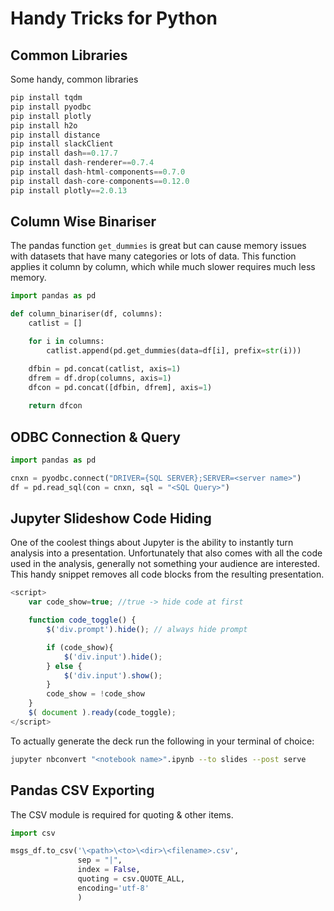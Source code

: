 # Handy Tricks for Python

## Common Libraries

Some handy, common libraries

```python
pip install tqdm
pip install pyodbc
pip install plotly
pip install h2o
pip install distance
pip install slackClient
pip install dash==0.17.7  
pip install dash-renderer==0.7.4
pip install dash-html-components==0.7.0
pip install dash-core-components==0.12.0
pip install plotly==2.0.13
```


## Column Wise Binariser

The pandas function `get_dummies` is great but can cause memory issues with datasets that have many categories or lots of data. This function applies it column by column, which while much slower requires much less memory.

```python
import pandas as pd

def column_binariser(df, columns):
    catlist = []

    for i in columns:
        catlist.append(pd.get_dummies(data=df[i], prefix=str(i)))

    dfbin = pd.concat(catlist, axis=1)
    dfrem = df.drop(columns, axis=1)
    dfcon = pd.concat([dfbin, dfrem], axis=1)        
    
    return dfcon
```
	
	
	
## ODBC Connection & Query

```python
import pandas as pd

cnxn = pyodbc.connect("DRIVER={SQL SERVER};SERVER=<server name>")
df = pd.read_sql(con = cnxn, sql = "<SQL Query>")
```


## Jupyter Slideshow Code Hiding

One of the coolest things about Jupyter is the ability to instantly turn analysis into a presentation. Unfortunately that also comes with all the code used in the analysis, generally not something your audience are interested. This handy snippet removes all code blocks from the resulting presentation.

```javascript
<script>
    var code_show=true; //true -> hide code at first

    function code_toggle() {
        $('div.prompt').hide(); // always hide prompt

        if (code_show){
            $('div.input').hide();
        } else {
            $('div.input').show();
        }
        code_show = !code_show
    }
    $( document ).ready(code_toggle);
</script>
```

To actually generate the deck run the following in your terminal of choice:

```bash
jupyter nbconvert "<notebook name>".ipynb --to slides --post serve
```


## Pandas CSV Exporting

The CSV module is required for quoting & other items.

```python
import csv

msgs_df.to_csv('\<path>\<to>\<dir>\<filename>.csv',
               sep = "|",
               index = False,
               quoting = csv.QUOTE_ALL,
               encoding='utf-8'
               )

```